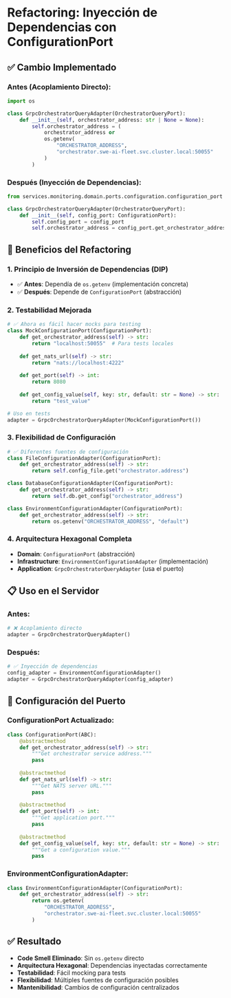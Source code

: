 # Refactoring: Inyección de Dependencias con ConfigurationPort

## ✅ **Cambio Implementado**

### **Antes (Acoplamiento Directo):**
```python
import os

class GrpcOrchestratorQueryAdapter(OrchestratorQueryPort):
    def __init__(self, orchestrator_address: str | None = None):
        self.orchestrator_address = (
            orchestrator_address or
            os.getenv(
                "ORCHESTRATOR_ADDRESS",
                "orchestrator.swe-ai-fleet.svc.cluster.local:50055"
            )
        )
```

### **Después (Inyección de Dependencias):**
```python
from services.monitoring.domain.ports.configuration.configuration_port import ConfigurationPort

class GrpcOrchestratorQueryAdapter(OrchestratorQueryPort):
    def __init__(self, config_port: ConfigurationPort):
        self.config_port = config_port
        self.orchestrator_address = config_port.get_orchestrator_address()
```

## 🎯 **Beneficios del Refactoring**

### **1. Principio de Inversión de Dependencias (DIP)**
- ✅ **Antes**: Dependía de `os.getenv` (implementación concreta)
- ✅ **Después**: Depende de `ConfigurationPort` (abstracción)

### **2. Testabilidad Mejorada**
```python
# ✅ Ahora es fácil hacer mocks para testing
class MockConfigurationPort(ConfigurationPort):
    def get_orchestrator_address(self) -> str:
        return "localhost:50055"  # Para tests locales
    
    def get_nats_url(self) -> str:
        return "nats://localhost:4222"
    
    def get_port(self) -> int:
        return 8080
    
    def get_config_value(self, key: str, default: str = None) -> str:
        return "test_value"

# Uso en tests
adapter = GrpcOrchestratorQueryAdapter(MockConfigurationPort())
```

### **3. Flexibilidad de Configuración**
```python
# ✅ Diferentes fuentes de configuración
class FileConfigurationAdapter(ConfigurationPort):
    def get_orchestrator_address(self) -> str:
        return self.config_file.get("orchestrator.address")

class DatabaseConfigurationAdapter(ConfigurationPort):
    def get_orchestrator_address(self) -> str:
        return self.db.get_config("orchestrator_address")

class EnvironmentConfigurationAdapter(ConfigurationPort):
    def get_orchestrator_address(self) -> str:
        return os.getenv("ORCHESTRATOR_ADDRESS", "default")
```

### **4. Arquitectura Hexagonal Completa**
- **Domain**: `ConfigurationPort` (abstracción)
- **Infrastructure**: `EnvironmentConfigurationAdapter` (implementación)
- **Application**: `GrpcOrchestratorQueryAdapter` (usa el puerto)

## 📋 **Uso en el Servidor**

### **Antes:**
```python
# ❌ Acoplamiento directo
adapter = GrpcOrchestratorQueryAdapter()
```

### **Después:**
```python
# ✅ Inyección de dependencias
config_adapter = EnvironmentConfigurationAdapter()
adapter = GrpcOrchestratorQueryAdapter(config_adapter)
```

## 🔧 **Configuración del Puerto**

### **ConfigurationPort Actualizado:**
```python
class ConfigurationPort(ABC):
    @abstractmethod
    def get_orchestrator_address(self) -> str:
        """Get orchestrator service address."""
        pass
    
    @abstractmethod
    def get_nats_url(self) -> str:
        """Get NATS server URL."""
        pass
    
    @abstractmethod
    def get_port(self) -> int:
        """Get application port."""
        pass
    
    @abstractmethod
    def get_config_value(self, key: str, default: str = None) -> str:
        """Get a configuration value."""
        pass
```

### **EnvironmentConfigurationAdapter:**
```python
class EnvironmentConfigurationAdapter(ConfigurationPort):
    def get_orchestrator_address(self) -> str:
        return os.getenv(
            "ORCHESTRATOR_ADDRESS",
            "orchestrator.swe-ai-fleet.svc.cluster.local:50055"
        )
```

## ✅ **Resultado**

- **Code Smell Eliminado**: Sin `os.getenv` directo
- **Arquitectura Hexagonal**: Dependencias inyectadas correctamente
- **Testabilidad**: Fácil mocking para tests
- **Flexibilidad**: Múltiples fuentes de configuración posibles
- **Mantenibilidad**: Cambios de configuración centralizados
